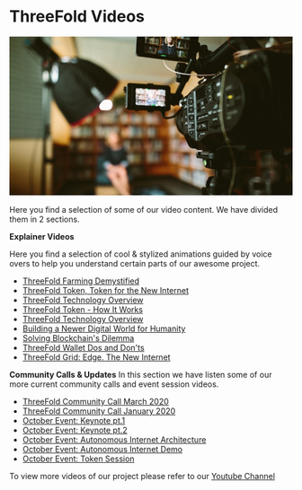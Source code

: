 # ThreeFold Videos

![](images/videos-900.jpg)

Here you find a selection of some of our video content.
We have divided them in 2 sections.

**Explainer Videos**

Here you find a selection of cool & stylized animations guided by voice overs to help you understand certain parts of our awesome project.

* [ThreeFold Farming Demystified](/docs/videos/explainer_videos/farming.md)
* [ThreeFold Token, Token for the New Internet](/docs/videos/explainer_videos/tft_intro.md)
* [ThreeFold Technology Overview](/docs/videos/explainer_videos/tech.md)
* [ThreeFold Token - How It Works](/docs/videos/explainer_videos/tft_howitworks.md)
* [ThreeFold Technology Overview](/docs/videos/explainer_videos/tf_tech.md)
* [Building a Newer Digital World for Humanity](/docs/videos/explainer_videos/humanity.md)
* [Solving Blockchain's Dilemma](/docs/videos/explainer_videos/dilemma.md)
* [ThreeFold Wallet Dos and Don'ts](/docs/videos/explainer_videos/wallet.md)
* [ThreeFold Grid: Edge. The New Internet](/docs/videos/explainer_videos/edge.md)    

**Community Calls & Updates**
In this section we have listen some of our more current community calls and event session videos.

* [ThreeFold Community Call March 2020](/docs/videos/community_calls/march_2020.md)
* [ThreeFold Community Call January 2020](/docs/videos/community_calls/jan_2020.md)
* [October Event: Keynote pt.1](/docs/videos/community_calls/keynote_oct2019_1.md)
* [October Event: Keynote pt.2](/docs/videos/community_calls/keynote_oct2019_2.md)
* [October Event: Autonomous Internet Architecture](/docs/videos/community_calls/autonomousarchitecture_oct2019.md)
* [October Event: Autonomous Internet Demo](/docs/videos/community_calls/autonomousdemo_oct2019.md)
* [October Event: Token Session](/docs/videos/community_calls/tokensession_oct2019.md)

To view more videos of our project please refer to our <a href="https://www.youtube.com/channel/UCKMNPuhs-8tHYfGd92krC8w" target="_blank">Youtube Channel</a>
